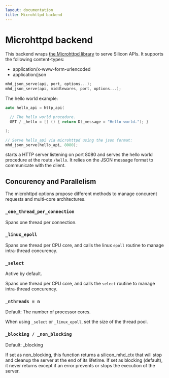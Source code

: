 ```yaml
---
layout: documentation
title: Microhttpd backend
---
```


Microhttpd backend
=====================

This backend wraps [the Microhttpd
library](http://www.gnu.org/software/libmicrohttpd/) to serve Silicon
APIs. It supports the following content-types:
  - application/x-www-form-urlencoded
  - application/json

```c++
mhd_json_serve(api, port, options...);
mhd_json_serve(api, middlewares, port, options...);
```

The hello world example:

```c++
auto hello_api = http_api(

  // The hello world procedure.
  GET / _hello = [] () { return D(_message = "Hello world."); }

);

// Serve hello_api via microhttpd using the json format:
mhd_json_serve(hello_api, 8080);
```

starts a HTTP server listening on port 8080 and serves the hello world
procedure at the route ```/hello```. It relies on the JSON message
format to communicate with the client.

## Concurency and Parallelism

The microhttpd options propose different methods to manage concurent requests
and multi-core architectures.


### ```_one_thread_per_connection```

Spans one thread per connection.

### ```_linux_epoll```

Spans one thread per CPU core, and calls the linux ```epoll``` routine to
manage intra-thread concurency.

### ```_select```

Active by default.

Spans one thread per CPU core, and calls the ```select``` routine to
manage intra-thread concurency.

### ```_nthreads = n```

Default: The number of processor cores.

When using ```_select``` or ```_linux_epoll```, set the size of the
thread pool.


### ```_blocking / _non_blocking```

Default: _blocking

If set as non_blocking, this function returns a silicon_mhd_ctx that
will stop and cleanup the server at the end of its lifetime. If set as
blocking (default), it never returns except if an error prevents or stops
the execution of the server.
